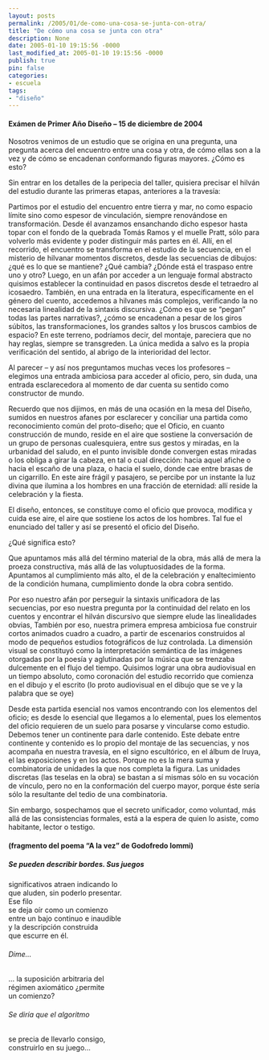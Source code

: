 ```yaml
---
layout: posts
permalink: /2005/01/de-como-una-cosa-se-junta-con-otra/
title: "De cómo una cosa se junta con otra"
description: None
date: 2005-01-10 19:15:56 -0000
last_modified_at: 2005-01-10 19:15:56 -0000
publish: true
pin: false
categories:
- escuela
tags:
- "diseño"
---
```

#### Exámen de Primer Año Diseño – 15 de diciembre de 2004

Nosotros venimos de un estudio que se origina en una pregunta, una pregunta acerca del encuentro entre una cosa y otra, de cómo ellas son a la vez y de cómo se encadenan conformando figuras mayores. ¿Cómo es esto?

Sin entrar en los detalles de la peripecia del taller, quisiera precisar el hilván del estudio durante las primeras etapas, anteriores a la travesía:

Partimos por el estudio del encuentro entre tierra y mar, no como espacio límite sino como espesor de vinculación, siempre renovándose en transformación. Desde él avanzamos ensanchando dicho espesor hasta topar con el fondo de la quebrada Tomás Ramos y el muelle Pratt, sólo para volverlo más evidente y poder distinguir más partes en él. Allí, en el recorrido, el encuentro se transforma en el estudio de la secuencia, en el misterio de hilvanar momentos discretos, desde las secuencias de dibujos: ¿qué es lo que se mantiene? ¿Qué cambia? ¿Dónde está el traspaso entre uno y otro? Luego, en un afán por acceder a un lenguaje formal abstracto quisimos establecer la continuidad en pasos discretos desde el tetraedro al icosaedro. También, en una entrada en la literatura, específicamente en el género del cuento, accedemos a hilvanes más complejos, verificando la no necesaria linealidad de la sintaxis discursiva. ¿Cómo es que se “pegan” todas las partes narrativas?, ¿cómo se encadenan a pesar de los giros súbitos, las transformaciones, los grandes saltos y los bruscos cambios de espacio? En este terreno, podríamos decir, del montaje, pareciera que no hay reglas, siempre se transgreden. La única medida a salvo es la propia verificación del sentido, al abrigo de la interioridad del lector.

Al parecer – y así nos preguntamos muchas veces los profesores – elegimos una entrada ambiciosa para acceder al oficio, pero, sin duda, una entrada esclarecedora al momento de dar cuenta su sentido como constructor de mundo.

Recuerdo que nos dijimos, en más de una ocasión en la mesa del Diseño, sumidos en nuestros afanes por esclarecer y conciliar una partida como reconocimiento común del proto-diseño; que el Oficio, en cuanto construcción de mundo, reside en el aire que sostiene la conversación de un grupo de personas cualesquiera, entre sus gestos y miradas, en la urbanidad del saludo, en el punto invisible donde convergen estas miradas o los obliga a girar la cabeza, en tal o cual dirección: hacia aquel afiche o hacia el escaño de una plaza, o hacia el suelo, donde cae entre brasas de un cigarrillo. En este aire frágil y pasajero, se percibe por un instante la luz divina que ilumina a los hombres en una fracción de eternidad: allí reside la celebración y la fiesta.

El diseño, entonces, se constituye como el oficio que provoca, modifica y cuida ese aire, el aire que sostiene los actos de los hombres. Tal fue el enunciado del taller y así se presentó el oficio del Diseño.

¿Qué significa esto?

Que apuntamos más allá del término material de la obra, más allá de mera la proeza constructiva, más allá de las voluptuosidades de la forma. Apuntamos al cumplimiento más alto, el de la celebración y enaltecimiento de la condición humana, cumplimiento donde la obra cobra sentido.

Por eso nuestro afán por perseguir la sintaxis unificadora de las secuencias, por eso nuestra pregunta por la continuidad del relato en los cuentos y encontrar el hilván discursivo que siempre elude las linealidades obvias, También por eso, nuestra primera empresa ambiciosa fue construir cortos animados cuadro a cuadro, a partir de escenarios construidos al modo de pequeños estudios fotográficos de luz controlada. La dimensión visual se constituyó como la interpretación semántica de las imágenes otorgadas por la poesía y aglutinadas por la música que se trenzaba dulcemente en el flujo del tiempo. Quisimos lograr una obra audiovisual en un tiempo absoluto, como coronación del estudio recorrido que comienza en el dibujo y el escrito (lo proto audiovisual en el dibujo que se ve y la palabra que se oye)

Desde esta partida esencial nos vamos encontrando con los elementos del oficio; es desde lo esencial que llegamos a lo elemental, pues los elementos del oficio requieren de un suelo para posarse y vincularse como estudio. Debemos tener un continente para darle contenido. Este debate entre continente y contenido es lo propio del montaje de las secuencias, y nos acompaña en nuestra travesía, en el signo escultórico, en el álbum de Iruya, el las exposiciones y en los actos. Porque no es la mera suma y combinatoria de unidades la que nos completa la figura. Las unidades discretas (las teselas en la obra) se bastan a sí mismas sólo en su vocación de vínculo, pero no en la conformación del cuerpo mayor, porque éste sería sólo la resultante del tedio de una combinatoria.

Sin embargo, sospechamos que el secreto unificador, como voluntad, más allá de las consistencias formales, está a la espera de quien lo asiste, como habitante, lector o testigo.

#### (fragmento del poema “A la vez” de Godofredo Iommi)

##### Se pueden describir bordes. Sus juegos  
significativos atraen indicando lo  
que aluden, sin poderlo presentar.  
Ese filo  
se deja oír como un comienzo  
entre un bajo continuo e inaudible  
y la descripción construida  
que escurre en él.

###### Dime…  
… la suposición arbitraria del  
régimen axiomático ¿permite  
un comienzo?

###### Se diría que el algoritmo  
se precia de llevarlo consigo,  
construirlo en su juego…
